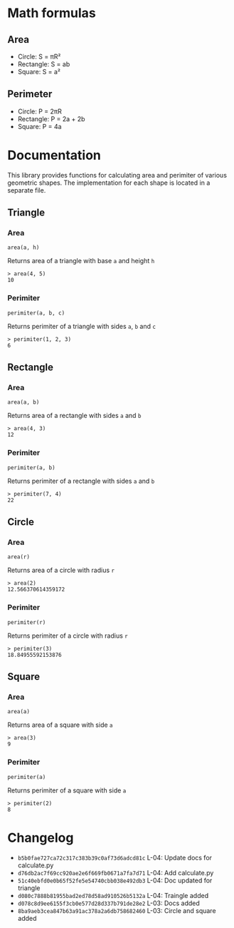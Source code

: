 # Math formulas
## Area
- Circle: S = πR²
- Rectangle: S = ab
- Square: S = a²

## Perimeter
- Circle: P = 2πR
- Rectangle: P = 2a + 2b
- Square: P = 4a

# Documentation

This library provides functions for calculating area and perimiter of various geometric shapes. The implementation for each shape is located in a separate file.

## Triangle

### Area

`area(a, h)`

Returns area of a triangle with base `a` and height `h`

```
> area(4, 5)
10
```

### Perimiter

`perimiter(a, b, c)`

Returns perimiter of a triangle with sides `a`, `b` and `c`

```
> perimiter(1, 2, 3)
6
```

## Rectangle

### Area

`area(a, b)`

Returns area of a rectangle with sides `a` and `b`

```
> area(4, 3)
12
```

### Perimiter

`perimiter(a, b)`

Returns perimiter of a rectangle with sides `a` and `b`

```
> perimiter(7, 4)
22
```

## Circle

### Area

`area(r)`

Returns area of a circle with radius `r`

```
> area(2)
12.566370614359172
```

### Perimiter

`perimiter(r)`

Returns perimiter of a circle with radius `r`

```
> perimiter(3)
18.84955592153876
```

## Square

### Area

`area(a)`

Returns area of a square with side `a`

```
> area(3)
9
```

### Perimiter

`perimiter(a)`

Returns perimiter of a square with side `a`

```
> perimiter(2)
8
```

# Changelog
- `b5b0fae727ca72c317c383b39c0af73d6adcd81c` L-04: Update docs for calculate.py
- `d76db2ac7f69cc920ae2e6f669fb0671a7fa7d71` L-04: Add calculate.py
- `51c40ebfd0e0b65f52fe5e54740cbb038e492db3` L-04: Doc updated for triangle
- `d080c7888b81955bad2ed78d58ad910526b5132a` L-04: Traingle added
- `d078c8d9ee6155f3cb0e577d28d337b791de28e2` L-03: Docs added
- `8ba9aeb3cea847b63a91ac378a2a6db758682460` L-03: Circle and square added